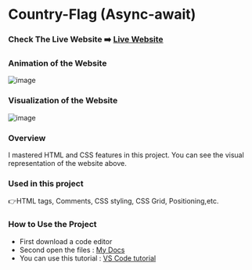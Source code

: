 # Country-Flag  (Async-await)

### Check The Live Website ➡️ [Live Website](https://sekunev.github.io/Projects/36_Country_flag-app/)

### Animation of the Website
![image](https://github.com/Sekunev/Projects/blob/main/36_Country_flag-app/JS19-Flag-APP-25-September-2022.gif)

### Visualization of the Website
![image](https://user-images.githubusercontent.com/101554737/187170205-73afa1e1-36e7-492d-b57d-b28a0b640ebf.png)


### Overview
I mastered HTML and CSS features in this project. You can see the visual representation of the website above.

### Used in this project
👉HTML tags, Comments, CSS styling, CSS Grid, Positioning,etc.

### How to Use the Project
+ First download a code editor
+ Second open the files : [My Docs](https://github.com/Sekunev/Projects/tree/main/19_Calculator)
+ You can use this tutorial : [VS Code tutorial](https://www.youtube.com/watch?v=fJEbVCrEMSE)

